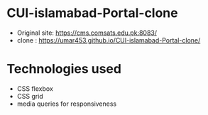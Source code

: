 # CUI-islamabad-Portal-clone

- Original site: https://cms.comsats.edu.pk:8083/
- clone : https://umar453.github.io/CUI-islamabad-Portal-clone/

# Technologies used

- CSS flexbox
- CSS grid
- media queries for responsiveness
